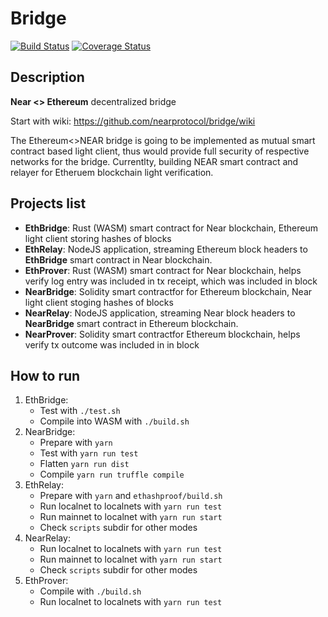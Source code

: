 # Bridge

[![Build Status](https://travis-ci.org/nearprotocol/near-bridge.svg?branch=master)](https://travis-ci.org/nearprotocol/near-bridge)
[![Coverage Status](https://coveralls.io/repos/github/nearprotocol/near-bridge/badge.svg)](https://coveralls.io/github/nearprotocol/near-bridge)

## Description

**Near <> Ethereum** decentralized bridge

Start with wiki: https://github.com/nearprotocol/bridge/wiki

The Ethereum<>NEAR bridge is going to be implemented as mutual smart contract based light client, thus would provide full security of respective networks for the bridge. Currentlty, building NEAR smart contract and relayer for Etheruem blockchain light verification.

## Projects list

- **EthBridge**: Rust (WASM) smart contract for Near blockchain, Ethereum light client storing hashes of blocks
- **EthRelay**: NodeJS application, streaming Ethereum block headers to **EthBridge** smart contract in Near blockchain.
- **EthProver**: Rust (WASM) smart contract for Near blockchain, helps verify log entry was included in tx receipt, which was included in block
- **NearBridge**: Solidity smart contractfor for Ethereum blockchain, Near light client stoging hashes of blocks
- **NearRelay**: NodeJS application, streaming Near block headers to **NearBridge** smart contract in Ethereum blockchain.
- **NearProver**: Solidity smart contractfor Ethereum blockchain, helps verify tx outcome was included in in block

## How to run

1. EthBridge:
    - Test with `./test.sh`
    - Compile into WASM with `./build.sh`
2. NearBridge:
    - Prepare with `yarn`
    - Test with `yarn run test`
    - Flatten `yarn run dist`
    - Compile `yarn run truffle compile`
3. EthRelay:
    - Prepare with `yarn` and `ethashproof/build.sh`
    - Run localnet to localnets with `yarn run test`
    - Run mainnet to localnet with `yarn run start`
    - Check `scripts` subdir for other modes
4. NearRelay:
    - Run localnet to localnets with `yarn run test`
    - Run mainnet to localnet with `yarn run start`
    - Check `scripts` subdir for other modes
5. EthProver:
    - Compile with `./build.sh`
    - Run localnet to localnets with `yarn run test`